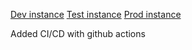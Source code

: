 [Dev instance](https://openworld-community.github.io/event-manager-bot-frontend/)
[Test instance](https://test.eventmanagerbot.peredelano.io/)
[Prod instance](https://prod.eventmanagerbot.peredelano.io/)

Added CI/CD with github actions
